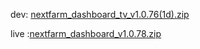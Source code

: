 dev: [nextfarm_dashboard_tv_v1.0.76(1d).zip](https://github.com/user-attachments/files/18022672/nextfarm_dashboard_tv_v1.0.76.1d.zip)




live :[nextfarm_dashboard_v1.0.78.zip](https://github.com/user-attachments/files/18045667/nextfarm_dashboard_v1.0.78.zip)
